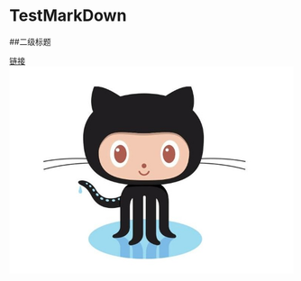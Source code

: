 # TestMarkDown

##二级标题

[链接](http://www.github.com/chenghengchao)
![](https://github.com/chenghengchao/TestMarkDown/blob/master/github.jpg)
